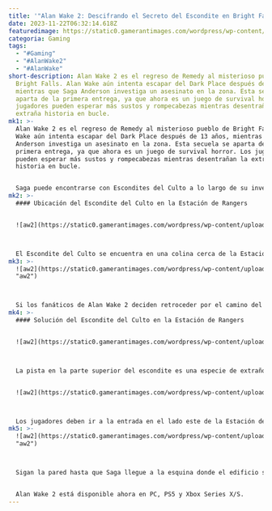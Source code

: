 ```yaml
---
title: '"Alan Wake 2: Descifrando el Secreto del Escondite en Bright Falls"'
date: 2023-11-22T06:32:14.618Z
featuredimage: https://static0.gamerantimages.com/wordpress/wp-content/uploads/2023/11/alan-wake-2-ranger-station-cult-stash.jpg?q=50&fit=contain&w=1140&h=&dpr=1.5
categoria: Gaming
tags:
  - "#Gaming"
  - "#AlanWake2"
  - "#AlanWake"
short-description: Alan Wake 2 es el regreso de Remedy al misterioso pueblo de
  Bright Falls. Alan Wake aún intenta escapar del Dark Place después de 13 años,
  mientras que Saga Anderson investiga un asesinato en la zona. Esta secuela se
  aparta de la primera entrega, ya que ahora es un juego de survival horror. Los
  jugadores pueden esperar más sustos y rompecabezas mientras desentrañan la
  extraña historia en bucle.
mk1: >-
  Alan Wake 2 es el regreso de Remedy al misterioso pueblo de Bright Falls. Alan
  Wake aún intenta escapar del Dark Place después de 13 años, mientras que Saga
  Anderson investiga un asesinato en la zona. Esta secuela se aparta de la
  primera entrega, ya que ahora es un juego de survival horror. Los jugadores
  pueden esperar más sustos y rompecabezas mientras desentrañan la extraña
  historia en bucle.


  Saga puede encontrarse con Escondites del Culto a lo largo de su investigación. Estas son cajas que el Culto del Árbol ha ocultado alrededor del pueblo. Cada una requiere resolver un rompecabezas para abrirse y contiene recursos valiosos. Esta guía proporciona la solución para el Escondite del Culto en la Estación de Rangers ubicada en Bright Falls.
mk2: >-
  #### Ubicación del Escondite del Culto en la Estación de Rangers


  ![aw2](https://static0.gamerantimages.com/wordpress/wp-content/uploads/2023/11/alan-wake-2-ranger-station-cult-stash-map.jpg?q=50&fit=crop&w=1500&dpr=1.5 "aw2")



  El Escondite del Culto se encuentra en una colina cerca de la Estación de Rangers. Los jugadores pueden dirigirse al oeste desde el Centro de Bienestar y alrededor de la costa si acaban de terminar "Return 5: Old Gods". La inundación en la zona ha retrocedido, lo que permite atravesarla. Habrá enemigos en este camino.
mk3: >-
  ![aw2](https://static0.gamerantimages.com/wordpress/wp-content/uploads/2023/11/alan-wake-2-billies-boatyard.jpg?q=50&fit=crop&w=1500&dpr=1.5
  "aw2")



  Si los fanáticos de Alan Wake 2 deciden retroceder por el camino del norte, pueden cortar rápidamente a través del Astillero de Billie usando los cortadores de pernos. Sigan el rastro por la costa para llegar al escondite. Habrá enemigos en el camino y cerca del escondite, así que los jugadores deben estar preparados para un enfrentamiento.
mk4: >-
  #### Solución del Escondite del Culto en la Estación de Rangers


  ![aw2](https://static0.gamerantimages.com/wordpress/wp-content/uploads/2023/11/alan-wake-2-ranger-station-key-map.jpg?q=50&fit=crop&w=1500&dpr=1.5 "aw2")



  La pista en la parte superior del escondite es una especie de extraño dibujo rojo que parece ser inútil. Los jugadores deben bajar la colina hacia la Estación de Rangers. Hay una rima infantil dentro de ella para completar, así como la solución para el escondite del culto.


  ![aw2](https://static0.gamerantimages.com/wordpress/wp-content/uploads/2023/11/alan-wake-2-ranger-station-east-door.jpg?q=50&fit=crop&w=1500&dpr=1.5 "aw2")



  Los jugadores deben ir a la entrada en el lado este de la Estación de Rangers y moverse a lo largo del lado derecho de la estación, pasado las escaleras.
mk5: >-
  ![aw2](https://static0.gamerantimages.com/wordpress/wp-content/uploads/2023/11/alan-wake-2-key-corner.jpg?q=50&fit=crop&w=1500&dpr=1.5
  "aw2")



  Sigan la pared hasta que Saga llegue a la esquina donde el edificio sobresale. La Llave del Escondite de la Estación de Rangers está escondida en esta pequeña esquina. Si Saga se acerca lo suficiente a la llave, se revelará en el mapa, haciéndola fácil de encontrar. Luego, los jugadores pueden regresar al escondite y abrirlo para encontrar algunos recursos útiles. La nota en el interior es de un miembro del culto que está enojado por la pista confusa.


  Alan Wake 2 está disponible ahora en PC, PS5 y Xbox Series X/S.
---
```

